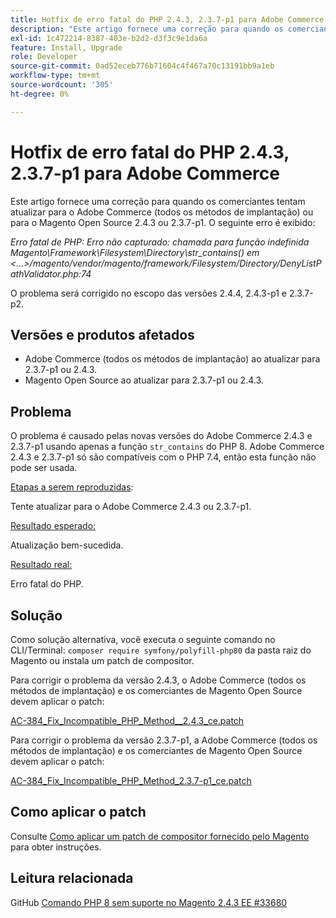 ```yaml
---
title: Hotfix de erro fatal do PHP 2.4.3, 2.3.7-p1 para Adobe Commerce
description: "Este artigo fornece uma correção para quando os comerciantes tentam atualizar para o Adobe Commerce (todos os métodos de implantação) ou para o Magento Open Source 2.4.3 ou 2.3.7-p1; o seguinte erro é exibido:"
exl-id: 1c472214-8387-403e-b2d2-d3f3c9e1da6a
feature: Install, Upgrade
role: Developer
source-git-commit: 0ad52eceb776b71604c4f467a70c13191bb9a1eb
workflow-type: tm+mt
source-wordcount: '305'
ht-degree: 0%

---
```


# Hotfix de erro fatal do PHP 2.4.3, 2.3.7-p1 para Adobe Commerce

Este artigo fornece uma correção para quando os comerciantes tentam atualizar para o Adobe Commerce (todos os métodos de implantação) ou para o Magento Open Source 2.4.3 ou 2.3.7-p1. O seguinte erro é exibido:

*Erro fatal de PHP: Erro não capturado: chamada para função indefinida Magento\Framework\Filesystem\Directory\str_contains() em &lt;...>/magento/vendor/magento/framework/Filesystem/Directory/DenyListPathValidator.php:74*

O problema será corrigido no escopo das versões 2.4.4, 2.4.3-p1 e 2.3.7-p2.

## Versões e produtos afetados

* Adobe Commerce (todos os métodos de implantação) ao atualizar para 2.3.7-p1 ou 2.4.3.
* Magento Open Source ao atualizar para 2.3.7-p1 ou 2.4.3.

## Problema

O problema é causado pelas novas versões do Adobe Commerce 2.4.3 e 2.3.7-p1 usando apenas a função `str_contains` do PHP 8. Adobe Commerce 2.4.3 e 2.3.7-p1 só são compatíveis com o PHP 7.4, então esta função não pode ser usada.

<u>Etapas a serem reproduzidas</u>:

Tente atualizar para o Adobe Commerce 2.4.3 ou 2.3.7-p1.

<u>Resultado esperado:</u>

Atualização bem-sucedida.

<u>Resultado real:</u>

Erro fatal do PHP.

## Solução

Como solução alternativa, você executa o seguinte comando no CLI/Terminal: `composer require symfony/polyfill-php80` da pasta raiz do Magento ou instala um patch de compositor.

Para corrigir o problema da versão 2.4.3, o Adobe Commerce (todos os métodos de implantação) e os comerciantes de Magento Open Source devem aplicar o patch:

[AC-384_Fix_Incompatible_PHP_Method__2.4.3_ce.patch](assets/AC-384__Fix_Incompatible_PHP_Method__2.4.3_ce.patch.zip)

Para corrigir o problema da versão 2.3.7-p1, a Adobe Commerce (todos os métodos de implantação) e os comerciantes de Magento Open Source devem aplicar o patch:

[AC-384_Fix_Incompatible_PHP_Method_2.3.7-p1_ce.patch](assets/AC-384__Fix_Incompatible_PHP_Method__2.3.7-p1_ce.patch.zip)

## Como aplicar o patch

Consulte [Como aplicar um patch de compositor fornecido pelo Magento](/help/how-to/general/how-to-apply-a-composer-patch-provided-by-magento.md) para obter instruções.

## Leitura relacionada

GitHub [Comando PHP 8 sem suporte no Magento 2.4.3 EE #33680](https://github.com/magento/magento2/issues/33680)
